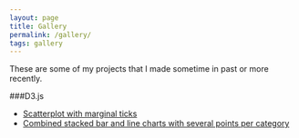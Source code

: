 ```yaml
---
layout: page
title: Gallery
permalink: /gallery/
tags: gallery
---
```


These are some of my projects that I made sometime in past or more recently.

###D3.js

- [Scatterplot with marginal ticks](/scatterplot-with-marginal-ticks)
- [Combined stacked bar and line charts with several points per category](/combined-stacked-bar-and-line-chart)